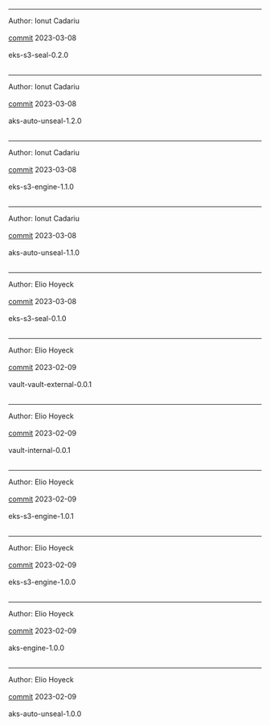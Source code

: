 
-------------------------------------------------------------

Author: Ionut Cadariu  <br></br>
 [commit](https://github.com/Eliohoyeck/terraform-aws-privatemodule/commit/35cd93b0a920fddf1dd150ac7ffbafbd3bfc50f4)	 2023-03-08 <br></br>
 eks-s3-seal-0.2.0 <br></br>


-------------------------------------------------------------

Author: Ionut Cadariu  <br></br>
 [commit](https://github.com/Eliohoyeck/terraform-aws-privatemodule/commit/35cd93b0a920fddf1dd150ac7ffbafbd3bfc50f4)	 2023-03-08 <br></br>
 aks-auto-unseal-1.2.0 <br></br>


-------------------------------------------------------------

Author: Ionut Cadariu  <br></br>
 [commit](https://github.com/Eliohoyeck/terraform-aws-privatemodule/commit/a9be2a20b1bdc7b49db83e2fe64916fcf612a226)	 2023-03-08 <br></br>
 eks-s3-engine-1.1.0 <br></br>


-------------------------------------------------------------

Author: Ionut Cadariu  <br></br>
 [commit](https://github.com/Eliohoyeck/terraform-aws-privatemodule/commit/a9be2a20b1bdc7b49db83e2fe64916fcf612a226)	 2023-03-08 <br></br>
 aks-auto-unseal-1.1.0 <br></br>


-------------------------------------------------------------

Author: Elio Hoyeck  <br></br>
 [commit](https://github.com/Eliohoyeck/terraform-aws-privatemodule/commit/adbd454d2ff8d4d91accbf5f9825fb0aeb5045fc)	 2023-03-08 <br></br>
 eks-s3-seal-0.1.0 <br></br>


-------------------------------------------------------------

Author: Elio Hoyeck  <br></br>
 [commit](https://github.com/Eliohoyeck/terraform-aws-privatemodule/commit/b505519967f2103ae1ea89a3359e247212995dc2)	 2023-02-09 <br></br>
 vault-vault-external-0.0.1 <br></br>


-------------------------------------------------------------

Author: Elio Hoyeck  <br></br>
 [commit](https://github.com/Eliohoyeck/terraform-aws-privatemodule/commit/b505519967f2103ae1ea89a3359e247212995dc2)	 2023-02-09 <br></br>
 vault-internal-0.0.1 <br></br>


-------------------------------------------------------------

Author: Elio Hoyeck  <br></br>
 [commit](https://github.com/Eliohoyeck/terraform-aws-privatemodule/commit/b505519967f2103ae1ea89a3359e247212995dc2)	 2023-02-09 <br></br>
 eks-s3-engine-1.0.1 <br></br>


-------------------------------------------------------------

Author: Elio Hoyeck  <br></br>
 [commit](https://github.com/Eliohoyeck/terraform-aws-privatemodule/commit/d64887946af19044cdbf9983b1a95a4ba7c44a1d)	 2023-02-09 <br></br>
 eks-s3-engine-1.0.0 <br></br>


-------------------------------------------------------------

Author: Elio Hoyeck  <br></br>
 [commit](https://github.com/Eliohoyeck/terraform-aws-privatemodule/commit/d64887946af19044cdbf9983b1a95a4ba7c44a1d)	 2023-02-09 <br></br>
 aks-engine-1.0.0 <br></br>


-------------------------------------------------------------

Author: Elio Hoyeck  <br></br>
 [commit](https://github.com/Eliohoyeck/terraform-aws-privatemodule/commit/d64887946af19044cdbf9983b1a95a4ba7c44a1d)	 2023-02-09 <br></br>
 aks-auto-unseal-1.0.0 <br></br>



